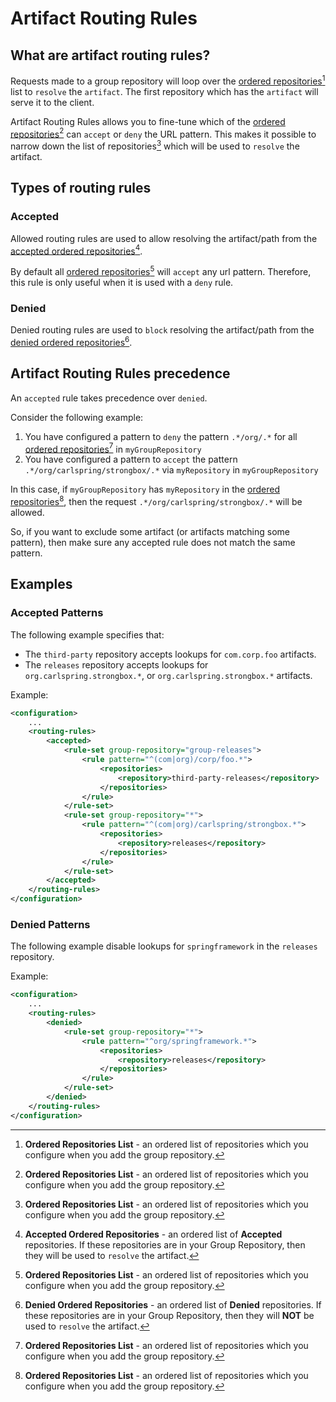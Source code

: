 # Artifact Routing Rules

## What are artifact routing rules?

Requests made to a group repository will loop over the [ordered repositories](#fn:1)[^1] list to `resolve` the `artifact`.
The first repository which has the `artifact` will serve it to the client.  

Artifact Routing Rules allows you to fine-tune which of the [ordered repositories](#fn:1)[^1] can `accept` or `deny` the URL 
pattern. This makes it possible to narrow down the list of repositories[^1] which will be used to `resolve` the artifact.  
  
## Types of routing rules

### Accepted

Allowed routing rules are used to allow resolving the artifact/path from the [accepted ordered repositories](#fn:2)[^2].  
   
By default all [ordered repositories](#fn:1)[^1] will `accept` any url pattern. Therefore, this rule is only useful when 
it is used with a `deny` rule. 

### Denied

Denied routing rules are used to `block` resolving the artifact/path from the [denied ordered repositories](#fn:3)[^3].  

## Artifact Routing Rules precedence

An `accepted` rule takes precedence over `denied`.  
  
Consider the following example:

1. You have configured a pattern to `deny` the pattern `.*/org/.*` for all [ordered repositories](#fn:1)[^1] in `myGroupRepository`
2. You have configured a pattern to `accept` the pattern `.*/org/carlspring/strongbox/.*` via `myRepository` in `myGroupRepository`

In this case, if `myGroupRepository` has `myRepository` in the [ordered repositories](#fn:1)[^1], then the request `.*/org/carlspring/strongbox/.*` will be allowed.  
  
So, if you want to exclude some artifact (or artifacts matching some pattern), then make sure any accepted rule does not match the same pattern.

## Examples

### Accepted Patterns

The following example specifies that:

* The `third-party` repository accepts lookups for `com.corp.foo` artifacts.
* The `releases` repository accepts lookups for `org.carlspring.strongbox.*`, or `org.carlspring.strongbox.*` artifacts.

Example: 
```xml
<configuration>
    ...
    <routing-rules>
        <accepted>
            <rule-set group-repository="group-releases">
                <rule pattern="^(com|org)/corp/foo.*">
                    <repositories>
                        <repository>third-party-releases</repository>
                    </repositories>
                </rule>
            </rule-set>
            <rule-set group-repository="*">
                <rule pattern="^(com|org)/carlspring/strongbox.*">
                    <repositories>
                        <repository>releases</repository>
                    </repositories>
                </rule>
            </rule-set>
        </accepted>
    </routing-rules>    
</configuration>
```

### Denied Patterns

The following example disable lookups for `springframework` in the `releases` repository.

Example: 
```xml
<configuration>
    ...
    <routing-rules>
        <denied>
            <rule-set group-repository="*">
                <rule pattern="^org/springframework.*">
                    <repositories>
                        <repository>releases</repository>
                    </repositories>
                </rule>
            </rule-set>
        </denied>
    </routing-rules>    
</configuration>
```

[^1]: **Ordered Repositories List** - an ordered list of repositories which you configure when you add the group repository.
[^2]: **Accepted Ordered Repositories** - an ordered list of **Accepted** repositories. If these repositories are in your Group Repository,
      then they will be used to `resolve` the artifact.
[^3]: **Denied Ordered Repositories** - an ordered list of **Denied** repositories. If these repositories are in your Group Repository,
      then they will **NOT** be used to `resolve` the artifact.
